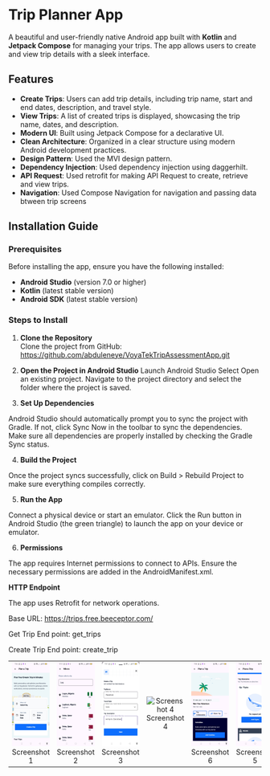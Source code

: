 # **Trip Planner App**

A beautiful and user-friendly native Android app built with **Kotlin** and **Jetpack Compose** for managing your trips. The app allows users to create and view trip details with a sleek interface.

## **Features**

- **Create Trips**: Users can add trip details, including trip name, start and end dates, description, and travel style.
- **View Trips**: A list of created trips is displayed, showcasing the trip name, dates, and description.
- **Modern UI**: Built using Jetpack Compose for a declarative UI.
- **Clean Architecture**: Organized in a clear structure using modern Android development practices.
- **Design Pattern**: Used the MVI design pattern.
- **Dependency Injection**: Used dependency injection using daggerhilt.
- **API Request**: Used retrofit for making API Request to create, retrieve and view trips.
- **Navigation**: Used Compose Navigation for navigation and passing data btween trip screens

## **Installation Guide**

### **Prerequisites**

Before installing the app, ensure you have the following installed:

- **Android Studio** (version 7.0 or higher)
- **Kotlin** (latest stable version)
- **Android SDK** (latest stable version)

### **Steps to Install**

1. **Clone the Repository**  
   Clone the project from GitHub: https://github.com/abduleneye/VoyaTekTripAssessmentApp.git

3. **Open the Project in Android Studio**
Launch Android Studio
Select Open an existing project.
Navigate to the project directory and select the folder where the project is saved.

4. **Set Up Dependencies**

Android Studio should automatically prompt you to sync the project with Gradle. If not, click Sync Now in the toolbar to sync the dependencies.
Make sure all dependencies are properly installed by checking the Gradle Sync status.

4. **Build the Project**

Once the project syncs successfully, click on Build > Rebuild Project to make sure everything compiles correctly.

5. **Run the App**

Connect a physical device or start an emulator.
Click the Run button in Android Studio (the green triangle) to launch the app on your device or emulator.

6. **Permissions**

The app requires Internet permissions to connect to APIs. Ensure the necessary permissions are added in the AndroidManifest.xml.


**HTTP Endpoint**


The app uses Retrofit for network operations.

Base URL: https://trips.free.beeceptor.com/

Get Trip End point: get_trips

Create Trip End point: create_trip

<table>
  <tr>
    <td align="center">
      <img src="AppPictures/voytek_home.jpg" alt="Screenshot 1" width="200">
      <br>Screenshot 1
    </td>
    <td align="center">
      <img src="AppPictures/cities.jpg" alt="Screenshot 2" width="200">
      <br>Screenshot 2
    </td>
     <td align="center">
      <img src="AppPictures/trip_details.jpg" alt="Screenshot 3" width="200">
      <br>Screenshot 3
    </td>
    <td align="center">
      <img src="AppPictures/create_trip.jpg" alt="Screenshot 4" width="200">
      <br>Screenshot 4
    </td>
      <td align="center">
      <img src="AppPictures/trip_activities.jpg" alt="Screenshot 6" width="200">
      <br>Screenshot 6
    </td>
     <td align="center">
      <img src="AppPictures/trip_activites2.jpg" alt="Screenshot 5" width="200">
      <br>Screenshot 5
    </td>
      </td>
     <td align="center">
      <img src="AppPictures/trip_details.jpg" alt="Screenshot 5" width="200">
      <br>Screenshot 7
    </td>
    <td align="center">
      <img src="AppPictures/cities.jpg" alt="Screenshot 6" width="200">
      <br>Screenshot 8
    </td>
    </td>
      </td>
  </tr>
</table>






